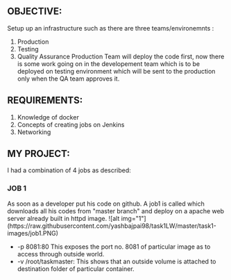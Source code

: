 <h2>OBJECTIVE:</h2>
Setup up an infrastructure such as there are three teams/environemnts :

1. Production
2. Testing
3. Quality Assurance
Production Team will deploy the code first, now there is some work going on in the developement team which is to be deployed on testing environment which will be sent to the production only when the QA team approves it.

<h2>REQUIREMENTS:</h2>
<ol>
<li>Knowledge of docker</li>
<li>Concepts of creating jobs on Jenkins</li>
<li>Networking</li>
</ol>

<h2>MY PROJECT:</h2>
I had a combination of 4 jobs as described:
<h3>JOB 1</h3>
As soon as a developer put his code on github. A job1 is called which downloads all his codes from "master branch" and deploy on a apache web server already built in httpd image.
![alt img="1"]
(https://raw.githubusercontent.com/yashbajpai98/task1LW/master/task1-images/job1.PNG)
<ul>
  <li> -p 8081:80 This exposes the port no. 8081 of particular image as to access through outside world. </li>
  <li> -v /root/taskmaster: This shows that an outside volume is attached to destination folder of particular container.
</ul>
